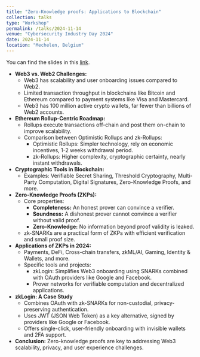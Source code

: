 ```yaml
---
title: "Zero-Knowledge proofs: Applications to Blockchain"
collection: talks
type: "Workshop"
permalink: /talks/2024-11-14
venue: "Cybersecurity Industry Day 2024"
date: 2024-11-14
location: "Mechelen, Belgium"
---
```


You can find the slides in this <a class="artifact-link" target="_blank" href="{{ base_path }}/files/zk_applications.pdf">link</a>.

<ul>
  <li><strong>Web3 vs. Web2 Challenges:</strong> 
    <ul>
      <li>Web3 has scalability and user onboarding issues compared to Web2.</li>
      <li>Limited transaction throughput in blockchains like Bitcoin and Ethereum compared to payment systems like Visa and Mastercard.</li>
      <li>Web3 has 100 million active crypto wallets, far fewer than billions of Web2 accounts.</li>
    </ul>
  </li>
  <li><strong>Ethereum Rollup-Centric Roadmap:</strong>
    <ul>
      <li>Rollups execute transactions off-chain and post them on-chain to improve scalability.</li>
      <li>Comparison between Optimistic Rollups and zk-Rollups:
        <ul>
          <li>Optimistic Rollups: Simpler technology, rely on economic incentives, 1-2 weeks withdrawal period.</li>
          <li>zk-Rollups: Higher complexity, cryptographic certainty, nearly instant withdrawals.</li>
        </ul>
      </li>
    </ul>
  </li>
  <li><strong>Cryptographic Tools in Blockchain:</strong>
    <ul>
      <li>Examples: Verifiable Secret Sharing, Threshold Cryptography, Multi-Party Computation, Digital Signatures, Zero-Knowledge Proofs, and more.</li>
    </ul>
  </li>
  <li><strong>Zero-Knowledge Proofs (ZKPs):</strong>
    <ul>
      <li>Core properties:
        <ul>
          <li><strong>Completeness:</strong> An honest prover can convince a verifier.</li>
          <li><strong>Soundness:</strong> A dishonest prover cannot convince a verifier without valid proof.</li>
          <li><strong>Zero-Knowledge:</strong> No information beyond proof validity is leaked.</li>
        </ul>
      </li>
      <li>zk-SNARKs are a practical form of ZKPs with efficient verification and small proof size.</li>
    </ul>
  </li>
  <li><strong>Applications of ZKPs in 2024:</strong>
    <ul>
      <li>Payments, DeFi, Cross-chain transfers, zkML/AI, Gaming, Identity & Wallets, and more.</li>
      <li>Specific tools and projects:
        <ul>
          <li>zkLogin: Simplifies Web3 onboarding using SNARKs combined with OAuth providers like Google and Facebook.</li>
          <li>Prover networks for verifiable computation and decentralized applications.</li>
        </ul>
      </li>
    </ul>
  </li>
  <li><strong>zkLogin: A Case Study</strong>
    <ul>
      <li>Combines OAuth with zk-SNARKs for non-custodial, privacy-preserving authentication.</li>
      <li>Uses JWT (JSON Web Token) as a key alternative, signed by providers like Google or Facebook.</li>
      <li>Offers single-click, user-friendly onboarding with invisible wallets and 2FA support.</li>
    </ul>
  </li>
  <li><strong>Conclusion:</strong> Zero-knowledge proofs are key to addressing Web3 scalability, privacy, and user experience challenges.</li>
</ul>




